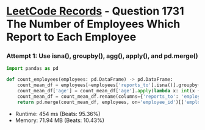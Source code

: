 # [LeetCode Records](../../README.md) - Question 1731 The Number of Employees Which Report to Each Employee

### Attempt 1: Use isna(), groupby(), agg(), apply(), and pd.merge()
```py
import pandas as pd

def count_employees(employees: pd.DataFrame) -> pd.DataFrame:
    count_mean_df = employees[~employees['reports_to'].isna()].groupby('reports_to').agg({'employee_id': 'count', 'age': 'mean'}).reset_index()
    count_mean_df['age'] = count_mean_df['age'].apply(lambda x: int(x + 0.5))
    count_mean_df = count_mean_df.rename(columns={'reports_to': 'employee_id', 'employee_id': 'reports_count', 'age': 'average_age'})
    return pd.merge(count_mean_df, employees, on='employee_id')[['employee_id','name','reports_count','average_age']].sort_values('employee_id')

```
- Runtime: 454 ms (Beats: 95.36%)
- Memory: 71.94 MB (Beats: 10.43%)

<br>
